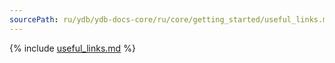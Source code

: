 ```yaml
---
sourcePath: ru/ydb/ydb-docs-core/ru/core/getting_started/useful_links.md
---
```


{% include [useful_links.md](_includes/useful_links.md) %}

